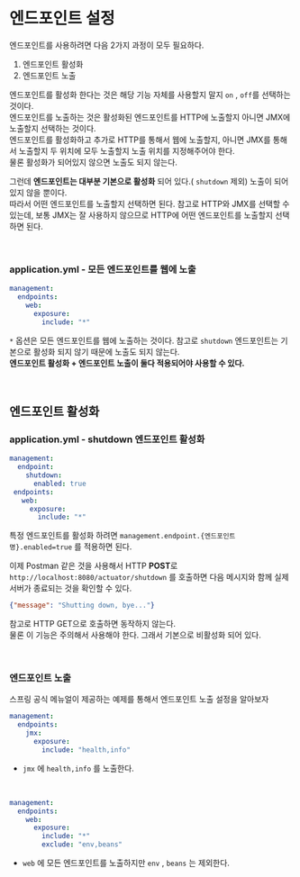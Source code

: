 # 엔드포인트 설정
엔드포인트를 사용하려면 다음 2가지 과정이 모두 필요하다.
1. 엔드포인트 활성화
2. 엔드포인트 노출

엔드포인트를 활성화 한다는 것은 해당 기능 자체를 사용할지 말지 ```on``` , ```off```를 선택하는 것이다.<br>
엔드포인트를 노출하는 것은 활성화된 엔드포인트를 HTTP에 노출할지 아니면 JMX에 노출할지 선택하는 것이다.<br>
엔드포인트를 활성화하고 추가로 HTTP를 통해서 웹에 노출할지, 아니면 JMX를 통해서 노출할지 두 위치에 모두 노출할지 노출 위치를 지정해주어야 한다.<br>
물론 활성화가 되어있지 않으면 노출도 되지 않는다.

그런데 **엔드포인트는 대부분 기본으로 활성화** 되어 있다.( ```shutdown``` 제외) 노출이 되어 있지 않을 뿐이다.<br>
따라서 어떤 엔드포인트를 노출할지 선택하면 된다. 참고로 HTTP와 JMX를 선택할 수 있는데, 보통 JMX는 잘 사용하지 않으므로 HTTP에 어떤 엔드포인트를 노출할지 선택하면 된다.

<br>

### application.yml - 모든 엔드포인트를 웹에 노출
```yaml
management:
  endpoints:
    web:
      exposure:
        include: "*"
```
```*``` 옵션은 모든 엔드포인트를 웹에 노출하는 것이다. 참고로 ```shutdown``` 엔드포인트는 기본으로 활성화 되지 않기 때문에 노출도 되지 않는다.<br>
**엔드포인트 활성화 + 엔드포인트 노출이 둘다 적용되어야 사용할 수 있다.**

<br>

## 엔드포인트 활성화
### application.yml - shutdown 엔드포인트 활성화
```yaml
management:
  endpoint:
    shutdown:
      enabled: true
 endpoints:
   web:
     exposure:
       include: "*"
```
특정 엔드포인트를 활성화 하려면 ```management.endpoint.{엔드포인트명}.enabled=true``` 를 적용하면 된다.

이제 Postman 같은 것을 사용해서 HTTP **POST**로 ```http://localhost:8080/actuator/shutdown``` 를 호출하면 다음 메시지와 함께 실제 서버가 종료되는 것을 확인할 수 있다.
```json
{"message": "Shutting down, bye..."}
```
참고로 HTTP GET으로 호출하면 동작하지 않는다.<br>
물론 이 기능은 주의해서 사용해야 한다. 그래서 기본으로 비활성화 되어 있다.

<br>

### 엔드포인트 노출
스프링 공식 메뉴얼이 제공하는 예제를 통해서 엔드포인트 노출 설정을 알아보자
```yaml
management:
  endpoints:
    jmx:
      exposure:
        include: "health,info"
```
* ```jmx``` 에 ```health,info``` 를 노출한다.

<br>

```yaml
management:
  endpoints:
    web:
      exposure:
        include: "*"
        exclude: "env,beans"
```
* ```web``` 에 모든 엔드포인트를 노출하지만 ```env``` , ```beans``` 는 제외한다.